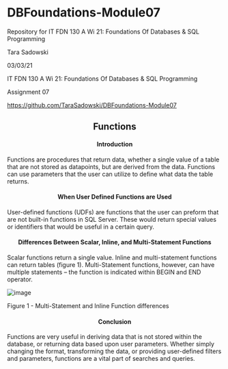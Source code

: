 # DBFoundations-Module07
Repository for IT FDN 130 A Wi 21: Foundations Of Databases &amp; SQL Programming

Tara Sadowski

03/03/21

IT FDN 130 A Wi 21: Foundations Of Databases & SQL Programming

Assignment 07

https://github.com/TaraSadowski/DBFoundations-Module07


<div align="center">

## Functions

#### Introduction
</div>
Functions are procedures that return data, whether a single value of a table that are not stored as datapoints, but are derived from the data.  Functions can use parameters that the user can utilize to define what data the table returns.
<div align="center">


#### When User Defined Functions are Used
</div>
User-defined functions (UDFs) are functions that the user can preform that are not built-in functions in SQL Server.  These would return special values or identifiers that would be useful in a certain query.
<div align="center"> 

#### Differences Between Scalar, Inline, and Multi-Statement Functions
</div>
Scalar functions return a single value.  Inline and multi-statement functions can return tables (figure 1).  Multi-Statement functions, however, can have multiple statements – the function is indicated within BEGIN and END operator.
<p align="center">  

![image](https://user-images.githubusercontent.com/79488525/109891622-3c838180-7c3e-11eb-86e4-51dd62390cd2.png)
</p>
Figure 1 - Multi-Statement and Inline Function differences
<div align="center">

#### Conclusion
</div>
Functions are very useful in  deriving data that is not stored within the database, or returning data based upon user parameters.  Whether simply changing the format, transforming the data, or providing user-defined filters and parameters, functions are a vital part of searches and queries.
